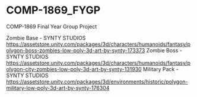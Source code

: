 # COMP-1869_FYGP
COMP-1869 Final Year Group Project

Zombie Base - SYNTY STUDIOS https://assetstore.unity.com/packages/3d/characters/humanoids/fantasy/polygon-boss-zombies-low-poly-3d-art-by-synty-173373
Zombie Boss - SYNTY STUDIOS https://assetstore.unity.com/packages/3d/characters/humanoids/fantasy/polygon-city-zombies-low-poly-3d-art-by-synty-131930
Military Pack  - SYNTY STUDIOS https://assetstore.unity.com/packages/3d/environments/historic/polygon-military-low-poly-3d-art-by-synty-176304
